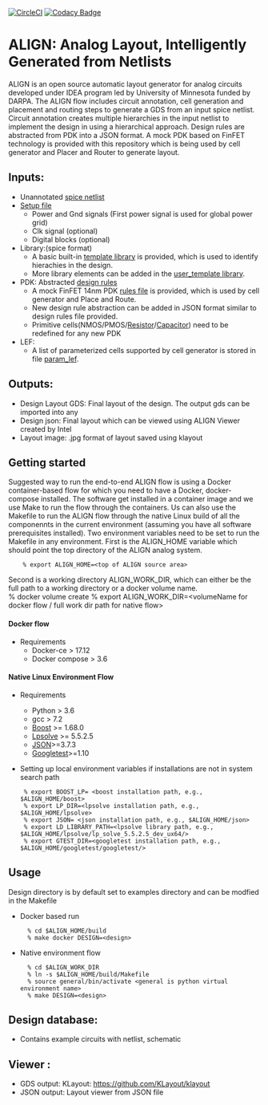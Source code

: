 [![CircleCI](https://circleci.com/gh/ALIGN-analoglayout/ALIGN-public.svg?style=svg)](https://circleci.com/gh/ALIGN-analoglayout/ALIGN-public)
[![Codacy Badge](https://api.codacy.com/project/badge/Grade/2aeb84c0f14949909bcd342b19721d01)](https://app.codacy.com/app/ALIGN-analoglayout/ALIGN-public?utm_source=github.com&utm_medium=referral&utm_content=ALIGN-analoglayout/ALIGN-public&utm_campaign=Badge_Grade_Settings)

# ALIGN: Analog Layout, Intelligently Generated from Netlists
ALIGN is an open source automatic layout generator for analog circuits developed under IDEA program led by University of Minnesota funded by DARPA. The ALIGN flow includes circuit annotation, cell generation and placement and routing steps to generate a GDS from an input spice netlist. Circuit annotation creates multiple hierarchies in the input netlist to implement the design in using a hierarchical approach. Design rules are abstracted from PDK into a JSON format. A mock PDK based on FinFET technology is provided with this repository which is being used by cell generator and Placer and Router to generate layout.

## Inputs:
 * Unannotated [spice netlist](examples/telescopic_ota/telescopic_ota.sp)
 * [Setup file](examples/telescopic_ota/telescopic_ota.setup)
    - Power and Gnd signals (First power signal is used for global power grid)
    - Clk signal (optional)
    - Digital blocks (optional)
 * Library:(spice format)
    - A basic built-in [template library](align/config/basic_template.sp) is provided, which is used to identify hierachies in the design.
    - More library elements can be added in the [user_template library](align/config/user_template.sp).
 * PDK: Abstracted [design rules](pdks/FinFET14nm_Mock_PDK)
    - A mock FinFET 14nm PDK [rules file](pdks/FinFET14nm_Mock_PDK/layers.json) is provided, which is used by cell generator and Place and Route.
    - New design rule abstraction can be added in JSON format similar to design rules file provided.
    - Primitive cells(NMOS/PMOS/[Resistor](pdks/FinFET14nm_Mock_PDK/fabric_Res.py)/[Capacitor](pdks/FinFET14nm_Mock_PDK/fabric_Cap.py)) need to be redefined for any new PDK 
 * LEF:
    - A list of parameterized cells supported by cell generator is stored in file [param_lef](align/config/param_lef).
## Outputs:
 * Design Layout GDS: Final layout of the design. The output gds can be imported into any 
 * Design json: Final layout which can be viewed using ALIGN Viewer created by Intel
 * Layout image: .jpg format of layout saved using klayout

## Getting started
 Suggested way to run the end-to-end ALIGN flow is using a Docker container-based flow for which you need to have a Docker, docker-compose installed. The software get installed in a container image and we use Make to run the flow through the containers. Us can also use the Makefile to run the ALIGN flow through the native Linux build of all the componennts in the current environment (assuming you have all software prerequisites installed).
Two environment variables need to be set to run the Makefile in any environment. First is the ALIGN\_HOME variable which should point the top directory of the ALIGN analog system.

		% export ALIGN_HOME=<top of ALIGN source area>

Second is a working directory ALIGN\_WORK\_DIR, which can either be the full path to a working directory or a docker volume name.  
        % docker volume create <volumeName>
		% export ALIGN_WORK_DIR=<volumeName for docker flow / full work dir path for native flow>
#### Docker flow
 * Requirements
    - Docker-ce > 17.12
    - Docker compose > 3.6

#### Native Linux Environment Flow
 * Requirements
    - Python > 3.6
    - gcc > 7.2
    - [Boost]( https://github.com/boostorg/boost.git) >= 1.68.0
    - [Lpsolve](https://sourceforge.net/projects/lpsolve/files/lpsolve/5.5.2.5/lp_solve_5.5.2.5_source.tar.gz/download) >= 5.5.2.5
    - [JSON]( https://github.com/nlohmann/json.git)>=3.7.3
    - [Googletest]( https://github.com/google/googletest)>=1.10

 * Setting up local environment variables if installations are not in system search path 

        % export BOOST_LP= <boost installation path, e.g., $ALIGN_HOME/boost>
        % export LP_DIR=<lpsolve installation path, e.g., $ALIGN_HOME/lpsolve>
        % export JSON= <json installation path, e.g., $ALIGN_HOME/json>
        % export LD_LIBRARY_PATH=<lpsolve library path, e.g., $ALIGN_HOME/lpsolve/lp_solve_5.5.2.5_dev_ux64/>
        % export GTEST_DIR=<googletest installation path, e.g., $ALIGN_HOME/googletest/googletest/>
## Usage
Design directory is by default set to examples directory and can be modfied in the Makefile 
* Docker based run

        % cd $ALIGN_HOME/build
        % make docker DESIGN=<design>
* Native environment flow

        % cd $ALIGN_WORK_DIR
        % ln -s $ALIGN_HOME/build/Makefile
        % source general/bin/activate <general is python virtual environment name>
        % make DESIGN=<design>
    
## Design database:
 * Contains example circuits with netlist, schematic
 
## Viewer :
* GDS output: KLayout: https://github.com/KLayout/klayout
* JSON output: Layout viewer from JSON file

